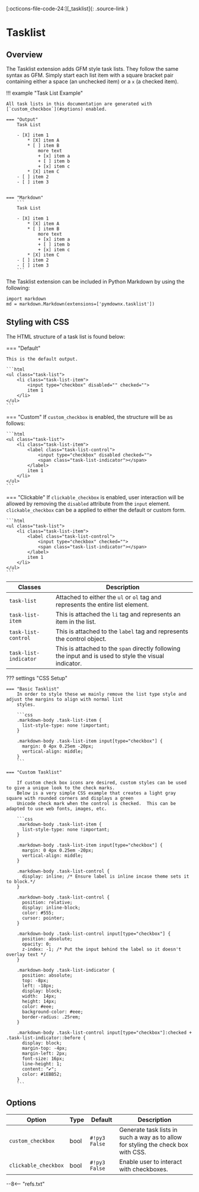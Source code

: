 [:octicons-file-code-24:][_tasklist]{: .source-link }

# Tasklist

## Overview

The Tasklist extension adds GFM style task lists.  They follow the same syntax as GFM. Simply start each list item with
a square bracket pair containing either a space (an unchecked item) or a `x` (a checked item).

!!! example "Task List Example"

    All task lists in this documentation are generated with [`custom_checkbox`](#options) enabled.

    === "Output"
        Task List

        - [X] item 1
            * [X] item A
            * [ ] item B
                more text
                + [x] item a
                + [ ] item b
                + [x] item c
            * [X] item C
        - [ ] item 2
        - [ ] item 3


    === "Markdown"
        ```
        Task List

        - [X] item 1
            * [X] item A
            * [ ] item B
                more text
                + [x] item a
                + [ ] item b
                + [x] item c
            * [X] item C
        - [ ] item 2
        - [ ] item 3
        ```
The Tasklist extension can be included in Python Markdown by using the following:

```py3
import markdown
md = markdown.Markdown(extensions=['pymdownx.tasklist'])
```

## Styling with CSS

The HTML structure of a task list is found below:

=== "Default"

    This is the default output.

    ```html
    <ul class="task-list">
        <li class="task-list-item">
            <input type="checkbox" disabled="" checked="">
            item 1
        </li>
    </ul>
    ```

=== "Custom"
    If `custom_checkbox` is enabled, the structure will be as follows:

    ```html
    <ul class="task-list">
        <li class="task-list-item">
            <label class="task-list-control">
                <input type="checkbox" disabled checked="">
                <span class="task-list-indicator"></span>
            </label>
            item 1
        </li>
    </ul>
    ```

=== "Clickable"
    If `clickable_checkbox` is enabled, user interaction will be allowed by removing the `disabled` attribute from the
    `input` element. `clickable_checkbox` can be a applied to either the default or custom form.

    ```html
    <ul class="task-list">
        <li class="task-list-item">
            <label class="task-list-control">
                <input type="checkbox" checked="">
                <span class="task-list-indicator"></span>
            </label>
            item 1
        </li>
    </ul>
    ```

| Classes               | Description                                                                                            |
| --------------------- | ------------------------------------------------------------------------------------------------------ |
| `task-list`           | Attached to either the `ul` or `ol` tag and represents the entire list element.                        |
| `task-list-item`      | This is attached the `li` tag and represents an item in the list.                                      |
| `task-list-control`   | This is attached to the `label` tag and represents the control object.                                 |
| `task-list-indicator` | This is attached to the `span` directly following the input and is used to style the visual indicator. |

??? settings "CSS Setup"

    === "Basic Tasklist"
        In order to style these we mainly remove the list type style and adjust the margins to align with normal list
        styles.

        ```css
        .markdown-body .task-list-item {
          list-style-type: none !important;
        }

        .markdown-body .task-list-item input[type="checkbox"] {
          margin: 0 4px 0.25em -20px;
          vertical-align: middle;
        }
        ```

    === "Custom Tasklist"

        If custom check box icons are desired, custom styles can be used to give a unique look to the check marks.
        Below is a very simple CSS example that creates a light gray square with rounded corners and displays a green
        Unicode check mark when the control is checked.  This can be adapted to use web fonts, images, etc.

        ```css
        .markdown-body .task-list-item {
          list-style-type: none !important;
        }

        .markdown-body .task-list-item input[type="checkbox"] {
          margin: 0 4px 0.25em -20px;
          vertical-align: middle;
        }

        .markdown-body .task-list-control {
          display: inline; /* Ensure label is inline incase theme sets it to block.*/
        }

        .markdown-body .task-list-control {
          position: relative;
          display: inline-block;
          color: #555;
          cursor: pointer;
        }

        .markdown-body .task-list-control input[type="checkbox"] {
          position: absolute;
          opacity: 0;
          z-index: -1; /* Put the input behind the label so it doesn't overlay text */
        }

        .markdown-body .task-list-indicator {
          position: absolute;
          top: -8px;
          left: -18px;
          display: block;
          width:  14px;
          height: 14px;
          color: #eee;
          background-color: #eee;
          border-radius: .25rem;
        }

        .markdown-body .task-list-control input[type="checkbox"]:checked + .task-list-indicator::before {
          display: block;
          margin-top: -4px;
          margin-left: 2px;
          font-size: 16px;
          line-height: 1;
          content: "✔";
          color: #1EBB52;
        }
        ```

## Options

Option               | Type | Default      | Description
-------------------- | ---- | ------------ | ------------
`custom_checkbox`    | bool | `#!py3 False` | Generate task lists in such a way as to allow for styling the check box with CSS.
`clickable_checkbox` | bool | `#!py3 False` | Enable user to interact with checkboxes.


--8<-- "refs.txt"
